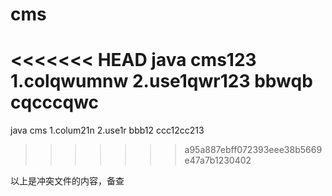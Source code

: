 # cms
<<<<<<< HEAD
java cms123
1.colqwumnw
2.use1qwr123
bbwqb
cqcccqwc
=======
java cms
1.colum21n
2.use1r
bbb12
ccc12cc213
>>>>>>> a95a887ebff072393eee38b5669e47a7b1230402



以上是冲突文件的内容，备查
